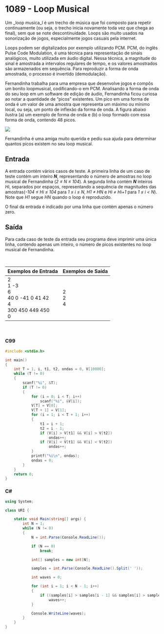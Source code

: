 # 1089 - Loop Musical

Um \_loop musica_l é um trecho de música que foi composto para repetir continuamente (ou seja, o trecho inicia novamente toda vez que chega ao final), sem que se note descontinuidade. Loops são muito usados na sonorização de jogos, especialmente jogos casuais pela internet.

Loops podem ser digitalizados por exemplo utilizando PCM. PCM, do inglês Pulse Code Modulation, é uma técnica para representação de sinais analógicos, muito utilizada em áudio digital. Nessa técnica, a magnitude do sinal é amostrada a intervalos regulares de tempo, e os valores amostrados são armazenados em sequência. Para reproduzir a forma de onda amostrada, o processo é invertido (demodulação).

Fernandinha trabalha para uma empresa que desenvolve jogos e compôs um bonito loopmusical, codificando-o em PCM. Analisando a forma de onda do seu loop em um software de edição de áudio, Fernandinha ficou curiosa ao notar a quantidade de “picos” existentes. Um pico em uma forma de onda é um valor de uma amostra que representa um máximo ou mínimo local, ou seja, um ponto de inflexão da forma de onda. A figura abaixo ilustra (a) um exemplo de forma de onda e (b) o loop formado com essa forma de onda, contendo 48 picos.

![](https://resources.beecrowd.com.br/gallery/images/problems/UOJ_1089_pt.png)

Fernandinha é uma amiga muito querida e pediu sua ajuda para determinar quantos picos existem no seu loop musical.

## Entrada

A entrada contém vários casos de teste. A primeira linha de um caso de teste contém um inteiro _**N**_, representando o número de amostras no loop musical de Fernandinha (_2 ≤ N ≤ 104_). A segunda linha contém _**N**_ inteiros _Hi_, separados por espaços, representando a sequência de magnitudes das amostras(_\-104 ≤ Hi ≤ 104_ para _1 ≤ i ≤ N_, _H1 ≠ HN_ e _Hi ≠ Hi+1_ para _1 ≤ i < N_). Note que _H1_ segue _HN_ quando o loop é reproduzido.

O final da entrada é indicado por uma linha que contém apenas o número zero.

## Saída

Para cada caso de teste da entrada seu programa deve imprimir uma única linha, contendo apenas um inteiro, o número de picos existentes no loop musical de Fernandinha.

&nbsp;

| Exemplos de Entrada                                                               | Exemplos de Saída |
| --------------------------------------------------------------------------------- | ----------------- |
| 2 <br/> 1 -3 <br/> 6 <br/> 40 0 -41 0 41 42 <br/> 4 <br/> 300 450 449 450 <br/> 0 | 2 <br/> 2 <br/> 4 |

&nbsp;

### C99

```c
#include <stdio.h>

int main()
{
    int T = 1, i, t1, t2, ondas = 0, V[10000];
    while (T != 0)
    {
        scanf("%i", &T);
        if (T != 0)
        {
            for (i = 0; i < T; i++)
                scanf("%i", &V[i]);
            V[T] = V[0];
            V[T + 1] = V[1];
            for (i = 1; i < T + 1; i++)
            {
                t1 = i + 1;
                t2 = i - 1;
                if (V[i] > V[t1] && V[i] > V[t2])
                    ondas++;
                if (V[i] < V[t1] && V[i] < V[t2])
                    ondas++;
            }
            printf("%i\n", ondas);
            ondas = 0;
        }
    }
    return 0;
}
```

### C#

```cs
using System;

class URI {

    static void Main(string[] args) {
        int N = 1;
        while (N != 0)
        {
            N = int.Parse(Console.ReadLine());

            if (N == 0)
                break;

            int[] samples = new int[N];

            samples = int.Parse(Console.ReadLine().Split(' '));

            int waves = 0;

            for (int i = 1; i < N - 1; i++)
            {
                if ((samples[i] > samples[i - 1] && samples[i] > samples[i + 1]) || (samples[i] < samples[i - 1] && samples[i] < samples[i + 1]))
                    waves++;
            }

            Console.WriteLine(waves);
        }
    }
}
```
